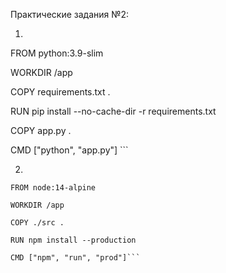 Практические задания №2:

1. ```

FROM python:3.9-slim

WORKDIR /app

COPY requirements.txt .

RUN pip install --no-cache-dir -r requirements.txt

COPY app.py .

CMD ["python", "app.py"] ```


2.
```
FROM node:14-alpine

WORKDIR /app

COPY ./src .

RUN npm install --production

CMD ["npm", "run", "prod"]```
